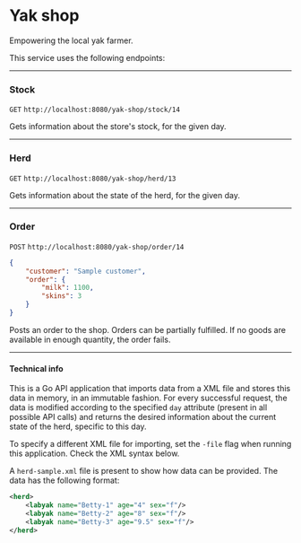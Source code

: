 # Yak shop

Empowering the local yak farmer.

This service uses the following endpoints:

---

### Stock

`GET` `http://localhost:8080/yak-shop/stock/14`

Gets information about the store's stock, for the given day.

---

### Herd

`GET` `http://localhost:8080/yak-shop/herd/13`

Gets information about the state of the herd, for the given day.

---


### Order

`POST` `http://localhost:8080/yak-shop/order/14`

```json
{
	"customer": "Sample customer",
	"order": {
		"milk": 1100,
		"skins": 3
	}
}
```

Posts an order to the shop. Orders can be partially fulfilled. If no goods are available in enough quantity, the order fails.

---

#### Technical info

This is a Go API application that imports data from a XML file and stores this data in memory, in an immutable fashion. For every successful request, the data is modified according to the specified `day` attribute (present in all possible API calls) and returns the desired information about the current state of the herd, specific to this day.

To specify a different XML file for importing, set the `-file` flag when running this application. Check the XML syntax below.

A `herd-sample.xml` file is present to show how data can be provided. The data has the following format:

```xml
<herd>
    <labyak name="Betty-1" age="4" sex="f"/>
    <labyak name="Betty-2" age="8" sex="f"/>
    <labyak name="Betty-3" age="9.5" sex="f"/>
</herd>
```